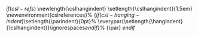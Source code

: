 $if(csl-refs)$
\newlength{\cslhangindent}
\setlength{\cslhangindent}{1.5em}
\newenvironment{cslreferences}%
  {$if(csl-hanging-indent)$\setlength{\parindent}{0pt}%
  \everypar{\setlength{\hangindent}{\cslhangindent}}\ignorespaces$endif$}%
  {\par}
$endif$


